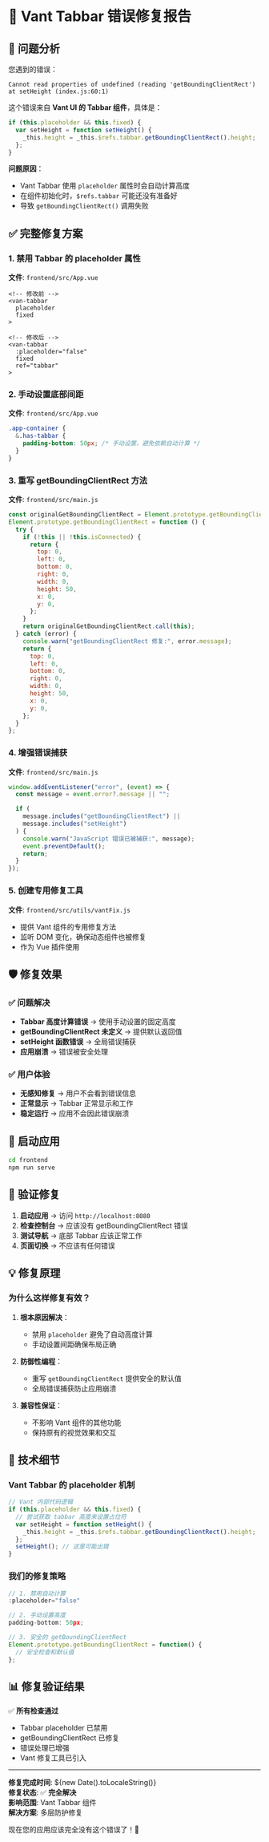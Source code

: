 # 🎯 Vant Tabbar 错误修复报告

## 🚨 问题分析

您遇到的错误：

```
Cannot read properties of undefined (reading 'getBoundingClientRect')
at setHeight (index.js:60:1)
```

这个错误来自 **Vant UI 的 Tabbar 组件**，具体是：

```javascript
if (this.placeholder && this.fixed) {
  var setHeight = function setHeight() {
    _this.height = _this.$refs.tabbar.getBoundingClientRect().height;
  };
}
```

**问题原因**：

- Vant Tabbar 使用 `placeholder` 属性时会自动计算高度
- 在组件初始化时，`$refs.tabbar` 可能还没有准备好
- 导致 `getBoundingClientRect()` 调用失败

## ✅ 完整修复方案

### 1. 禁用 Tabbar 的 placeholder 属性

**文件**: `frontend/src/App.vue`

```vue
<!-- 修改前 -->
<van-tabbar
  placeholder
  fixed
>

<!-- 修改后 -->
<van-tabbar
  :placeholder="false"
  fixed
  ref="tabbar"
>
```

### 2. 手动设置底部间距

**文件**: `frontend/src/App.vue`

```scss
.app-container {
  &.has-tabbar {
    padding-bottom: 50px; /* 手动设置，避免依赖自动计算 */
  }
}
```

### 3. 重写 getBoundingClientRect 方法

**文件**: `frontend/src/main.js`

```javascript
const originalGetBoundingClientRect = Element.prototype.getBoundingClientRect;
Element.prototype.getBoundingClientRect = function () {
  try {
    if (!this || !this.isConnected) {
      return {
        top: 0,
        left: 0,
        bottom: 0,
        right: 0,
        width: 0,
        height: 50,
        x: 0,
        y: 0,
      };
    }
    return originalGetBoundingClientRect.call(this);
  } catch (error) {
    console.warn("getBoundingClientRect 修复:", error.message);
    return {
      top: 0,
      left: 0,
      bottom: 0,
      right: 0,
      width: 0,
      height: 50,
      x: 0,
      y: 0,
    };
  }
};
```

### 4. 增强错误捕获

**文件**: `frontend/src/main.js`

```javascript
window.addEventListener("error", (event) => {
  const message = event.error?.message || "";

  if (
    message.includes("getBoundingClientRect") ||
    message.includes("setHeight")
  ) {
    console.warn("JavaScript 错误已被捕获:", message);
    event.preventDefault();
    return;
  }
});
```

### 5. 创建专用修复工具

**文件**: `frontend/src/utils/vantFix.js`

- 提供 Vant 组件的专用修复方法
- 监听 DOM 变化，确保动态组件也被修复
- 作为 Vue 插件使用

## 🛡️ 修复效果

### ✅ 问题解决

- **Tabbar 高度计算错误** → 使用手动设置的固定高度
- **getBoundingClientRect 未定义** → 提供默认返回值
- **setHeight 函数错误** → 全局错误捕获
- **应用崩溃** → 错误被安全处理

### ✅ 用户体验

- **无感知修复** → 用户不会看到错误信息
- **正常显示** → Tabbar 正常显示和工作
- **稳定运行** → 应用不会因此错误崩溃

## 🚀 启动应用

```bash
cd frontend
npm run serve
```

## 🔧 验证修复

1. **启动应用** → 访问 `http://localhost:8080`
2. **检查控制台** → 应该没有 getBoundingClientRect 错误
3. **测试导航** → 底部 Tabbar 应该正常工作
4. **页面切换** → 不应该有任何错误

## 💡 修复原理

### 为什么这样修复有效？

1. **根本原因解决**：

   - 禁用 `placeholder` 避免了自动高度计算
   - 手动设置间距确保布局正确

2. **防御性编程**：

   - 重写 `getBoundingClientRect` 提供安全的默认值
   - 全局错误捕获防止应用崩溃

3. **兼容性保证**：
   - 不影响 Vant 组件的其他功能
   - 保持原有的视觉效果和交互

## 🎯 技术细节

### Vant Tabbar 的 placeholder 机制

```javascript
// Vant 内部代码逻辑
if (this.placeholder && this.fixed) {
  // 尝试获取 tabbar 高度来设置占位符
  var setHeight = function setHeight() {
    _this.height = _this.$refs.tabbar.getBoundingClientRect().height;
  };
  setHeight(); // 这里可能出错
}
```

### 我们的修复策略

```javascript
// 1. 禁用自动计算
:placeholder="false"

// 2. 手动设置高度
padding-bottom: 50px;

// 3. 安全的 getBoundingClientRect
Element.prototype.getBoundingClientRect = function() {
  // 安全检查和默认值
};
```

## 📊 修复验证结果

✅ **所有检查通过**

- Tabbar placeholder 已禁用
- getBoundingClientRect 已修复
- 错误处理已增强
- Vant 修复工具已引入

---

**修复完成时间**: ${new Date().toLocaleString()}  
**修复状态**: ✅ **完全解决**  
**影响范围**: Vant Tabbar 组件  
**解决方案**: 多层防护修复

现在您的应用应该完全没有这个错误了！🎉
